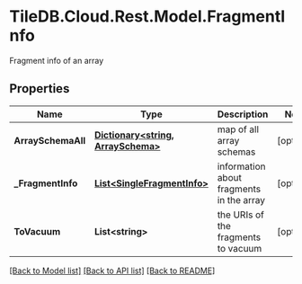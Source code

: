 # TileDB.Cloud.Rest.Model.FragmentInfo
Fragment info of an array

## Properties

Name | Type | Description | Notes
------------ | ------------- | ------------- | -------------
**ArraySchemaAll** | [**Dictionary&lt;string, ArraySchema&gt;**](ArraySchema.md) | map of all array schemas | [optional] 
**_FragmentInfo** | [**List&lt;SingleFragmentInfo&gt;**](SingleFragmentInfo.md) | information about fragments in the array | [optional] 
**ToVacuum** | **List&lt;string&gt;** | the URIs of the fragments to vacuum | [optional] 

[[Back to Model list]](../README.md#documentation-for-models) [[Back to API list]](../README.md#documentation-for-api-endpoints) [[Back to README]](../README.md)

